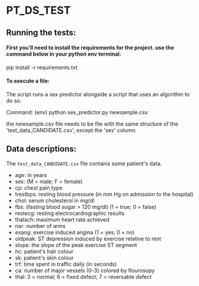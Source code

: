 # PT_DS_TEST

## Running the tests:
#### First you'll need to install the requirements for the project. use the command below in your python env terminal:

pip install -r requirements.txt

#### To execute a file: 
The script runs a sex predictor alongside a script that uses an algorithm to do so.

Command: (env) python sex_predictor.py newsample.csv

the newsample.csv file needs to be  file with the same structure of the 'test_data_CANDIDATE.csv', except the 'sex' column.
## Data descriptions:
The `test_data_CANDIDATE.csv` file contains some patient's data.
- age: in years
- sex: (M = male; F = female)
- cp: chest pain type
- trestbps: resting blood pressure (in mm Hg on admission to the hospital)
- chol: serum cholesterol in mg/dl
- fbs: (fasting blood sugar > 120 mg/dl) (1 = true; 0 = false)
- restecg: resting electrocardiographic results
- thalach: maximum heart rate achieved
- nar: number of arms
- exang: exercise induced angina (1 = yes; 0 = no)
- oldpeak: ST depression induced by exercise relative to rest
- slope: the slope of the peak exercise ST segment
- hc: patient's hair colour
- sk: patient's skin colour
- trf: time spent in traffic daily (in seconds)
- ca: number of major vessels (0-3) colored by flourosopy
- thal: 3 = normal; 6 = fixed defect; 7 = reversable defect